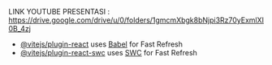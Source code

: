 LINK YOUTUBE PRESENTASI : https://drive.google.com/drive/u/0/folders/1gmcmXbgk8bNjpi3Rz70yExmlXI0B_4zj

- [@vitejs/plugin-react](https://github.com/vitejs/vite-plugin-react/blob/main/packages/plugin-react/README.md) uses [Babel](https://babeljs.io/) for Fast Refresh
- [@vitejs/plugin-react-swc](https://github.com/vitejs/vite-plugin-react-swc) uses [SWC](https://swc.rs/) for Fast Refresh
